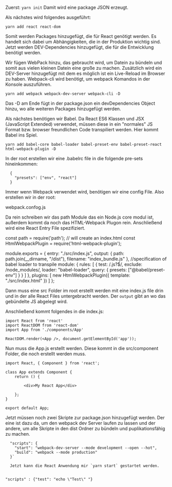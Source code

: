 Zuerst:
`yarn init`
Damit wird eine package JSON erzeugt.

Als nächstes wird folgendes ausgeführt:

```yarn add react react-dom```

Somit werden Packages hinzugefügt, die für React genötigt werden. Es handelt sich dabei um Abhängigkeiten, die in der Produktion wichtig sind.
Jetzt werden DEV-Dependencies hinzugefügt, die für die Entwicklung benötigt werden.

Wir fügen WebPack hinzu, das gebraucht wird, um Datein zu bündeln und somit aus vielen kleinen Datein eine große zu machen. Zusätzlich wird ein DEV-Server
hinzugefügt mit dem es möglich ist ein Live-Reload im Browser zu haben. Webpack-cli wird benötigt, um webpack Komandos in der Konsole auszuführen.

```yarn add webpack webpack-dev-server webpack-cli -D```

Das -D am Ende fügt in der package.json ein devDependencies Object hinzu, wo alle weiteren Packages hinzugefügt werden.

Als nächstes benötigen wir Babel. Da React ES6 Klassen und JSX (JavaScript Extended) verwendet, müssen diese in ein "normales" JS Format bzw. browser freundlichen Code transpiliert werden. Hier kommt Babel ins Spiel.

```yarn add babel-core babel-loader babel-preset-env babel-preset-react html-webpack-plugin -D```

In der root erstellen wir eine .babelrc file in die folgende pre-sets hineinkommen:

```
  {
    "presets": ["env", "react"]
  }
```

  Immer wenn Webpack verwendet wird, benötigen wir eine config File. Also erstellen wir in der root:

  webpack.confog.js

  Da rein schreiben wir das path Module das ein Node.js core modul ist, außerdem kommt da noch das HTML-Webpack Plugon rein.
  Anschließend wird eine React Entry File spezifiziert.

  const path = require('path');
  // will create an index.html
  const HtmlWebpackPlugin = require('html-webpack-plugin');

  module.exports = {
    entry: "./src/index.js",
    output: {
      path: path.join(__dirname, "/dist"),
      filename: "index_bundle.js"
    },
    //specification of babel loader to transpile
    module: {
      rules: [
        {
          test: /\.js?$/,
          exclude: /node_modules/,
          loader: "babel-loader",
          query: {
            presets: ["@babel/preset-env"]
          }
        }
      ]
    },
    plugins: [
      new HtmlWebpackPlugin({
        template: "./src/index.html"
      })
    ]
  };

  Dann muss eine src Folder im root erstellt werden mit eine index.js file drin und in der alle React Files untergebracht werden.
  Der `output` gibt an wo das gebündelte JS abgelegt wird.

  Anschließend kommt folgendes in die index.js:

  ```
  import React from 'react'
  import ReactDOM from 'react-dom'
  import App from './components/App'

  ReactDOM.render(<App />, document.getElementById('app'));
  ```

  Nun muss die App.js erstellt werden. Diese kommt in die src/component Folder, die noch erstellt werden muss.

  ```
  import React, { Component } from 'react';

  class App extends Component {
      return () {

          <div>My React App</div>

      };
  }

  export default App;
  ```

  Jetzt müssen noch zwei Skripte zur package.json hinzugefügt werden.
  Der eine ist dazu da, um den webpack dev Server laufen zu lassen und der andere, um alle Skripte in den dist Ordner zu bündeln und puplikationsfähig zu machen.

  ```
    "scripts": {
      "start": "webpack-dev-server --mode development --open --hot",
      "build": "webpack --mode production"
    }`

    Jetzt kann die React Anwendung mir `yarn start` gestartet werden.


  "scripts" : {"test": "echo \"Test\" "}
  ```
